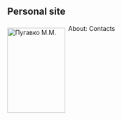 <html>
 <head>
  <meta charset="utf-8">
  <style>
   .leftimg {
    float:left; /* Выравнивание по левому краю */
    margin: 7px 7px 7px 0; /* Отступы вокруг картинки */
   }
   .rightimg  {
    float: right; /* Выравнивание по правому краю  */ 
    margin: 7px 0 7px 7px; /* Отступы вокруг картинки */
   }
  </style>
 </head>
 <body>
  <h2>Personal site</h2>
  <p><img src="__media/my_photo.jpg" alt="Пугавко М.М." width="132" height="194" class="leftimg">
About:

</html>

<html>
Contacts
</html>
